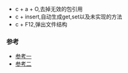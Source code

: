 
- c + a + O,去掉无效的包引用
- c + insert,自动生成get,set以及未实现的方法
- c + F12,弹出文件结构


### 参考

- [参考一](http://stormzhang.com/devtools/2014/12/09/android-studio-tutorial3/)
- [参考二](http://www.jomaple.cc/archives/105)




